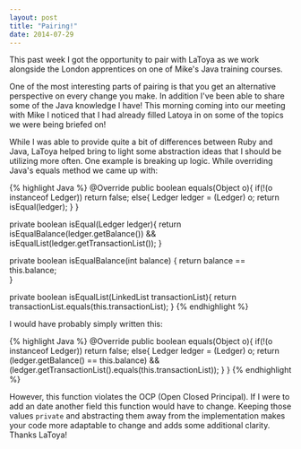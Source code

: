 ```yaml
---
layout: post
title: "Pairing!"
date: 2014-07-29
---
```


This past week I got the opportunity to pair with LaToya as we work alongside the London apprentices on one of Mike's Java training courses. 

One of the most interesting parts of pairing is that you get an alternative perspective on every change you make. In addition I've been able to share some of the Java knowledge I have! This morning coming into our meeting with Mike I noticed that I had already filled Latoya in on some of the topics we were being briefed on! 

While I was able to provide quite a bit of differences between Ruby and Java, LaToya helped bring to light some abstraction ideas that I should be utilizing more often. One example is breaking up logic. While overriding Java's equals method we came up with: 

{% highlight Java %}
@Override
public boolean equals(Object o){
	if(!(o instanceof Ledger))
		return false;
	else{
		Ledger ledger = (Ledger) o;
		return isEqual(ledger);
	}
}
	
private boolean isEqual(Ledger ledger){
	return isEqualBalance(ledger.getBalance()) && isEqualList(ledger.getTransactionList());
}
	
private boolean isEqualBalance(int balance) {
	return balance == this.balance;		
}
	
private boolean isEqualList(LinkedList<Transaction> transactionList){
	return transactionList.equals(this.transactionList);
}
{% endhighlight %}

I would have probably simply written this:

{% highlight Java %}
@Override
public boolean equals(Object o){
	if(!(o instanceof Ledger))
		return false;
	else{
		Ledger ledger = (Ledger) o;
		return (ledger.getBalance() == this.balance) && (ledger.getTransactionList().equals(this.transactionList));
	}
}
{% endhighlight %}

However, this function violates the OCP (Open Closed Principal). If I were to add an date another field this function would have to change. Keeping those values `private` and abstracting them away from the implementation makes your code more adaptable to change and adds some additional clarity. Thanks LaToya! 
